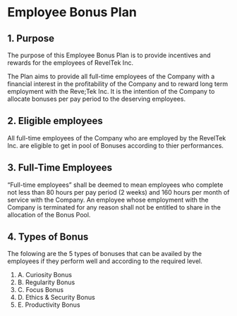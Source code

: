 # Employee Bonus Plan

## 1. Purpose
The purpose of this Employee Bonus Plan is to provide incentives and rewards for the employees of RevelTek Inc.

The Plan aims to provide all full-time employees of the Company with a financial interest in the profitability of the Company and to reward long term employment with the Reve;Tek Inc. It is the intention of the Company to allocate bonuses per pay period to the deserving employees.

## 2. Eligible employees
All full-time employees of the Company who are employed by the RevelTek Inc. are eligible to get in pool of Bonuses according to thier performances.

## 3. Full-Time Employees
“Full-time employees” shall be deemed to mean employees who complete not less than 80 hours per pay period (2 weeks) and 160 hours per month of service with the Company. An employee whose employment with the Company is terminated for any reason shall not be entitled to share in the allocation of the Bonus Pool.

## 4. Types of Bonus
The folowing are the 5 types of bonuses that can be availed by the employees if they perform well and according to the required level. 

1. A. Curiosity Bonus
2. B. Regularity Bonus
3. C. Focus Bonus
4. D. Ethics & Security Bonus
5. E. Productivity Bonus
